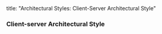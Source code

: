 <frontmatter>
title: "Architectural Styles: Client-Server Architectural Style"
</frontmatter>

<link rel="stylesheet" href="{{baseUrl}}/css/textbook.css">

<div class="website-content" id="all">


<div id="title">

### Client-server Architectural Style
</div>

<div id="main">

<include src="./what/embed.md" boilerplate  />

</div>
</div>